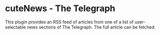 # cuteNews - The Telegraph

This plugin provides an RSS feed of articles from one of a list of user-selectable news sections of The Telegraph. The full article can be fetched.
